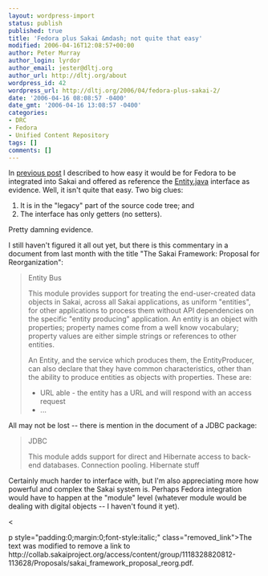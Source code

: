 ```yaml
---
layout: wordpress-import
status: publish
published: true
title: 'Fedora plus Sakai &mdash; not quite that easy'
modified: 2006-04-16T12:08:57+00:00
author: Peter Murray
author_login: lyrdor
author_email: jester@dltj.org
author_url: http://dltj.org/about
wordpress_id: 42
wordpress_url: http://dltj.org/2006/04/fedora-plus-sakai-2/
date: '2006-04-16 08:08:57 -0400'
date_gmt: '2006-04-16 13:08:57 -0400'
categories:
- DRC
- Fedora
- Unified Content Repository
tags: []
comments: []
---
```

<p>In <a href="/article/fedora-plus-sakai/">previous post</a> I described to how easy it would be for Fedora to be integrated into Sakai and offered as reference the <a href="http://web.archive.org/web/20081122102007/http://cvs.sakaiproject.org/release/2.1.2/javadoc/org/sakaiproject/service/legacy/entity/Entity.html" title="Entity">Entity.java</a> interface as evidence.  Well, it isn't quite that easy.  Two big clues:</p>
<ol>
<li>It is in the "legacy" part of the source code tree; and</li>
<li>The interface has only getters (no setters).</li>
</ol>
<p>Pretty damning evidence.</p>
<p>I still haven't figured it all out yet, but there is this commentary in a document from last month with the title "<span class="removed_link" title="http://collab.sakaiproject.org/access/content/group/1118328820812-113628/Proposals/sakai_framework_proposal_reorg.pdf">The Sakai Framework: Proposal for Reorganization</span>":</p>
<blockquote>
<p>Entity Bus</p>
<p>This module provides support for treating the end-user-created data objects in Sakai, across all Sakai applications, as uniform "entities", for other applications to process them without API dependencies on the specific "entity producing" application.  An entity is an object with properties; property names come from a well know vocabulary; property values are either simple strings or references to other entities. </p>
<p>An Entity, and the service which produces them, the EntityProducer, can also declare that they have common characteristics, other than the ability to produce entities as objects with properties.  These are: </p>
<ul>
<li>URL able - the entity has a URL and will respond with an access request </li>
<li>... </li>
</ul>
</blockquote>
<p>All may not be lost -- there is mention in the document of a JDBC package:</p>
<blockquote>
<p>JDBC</p>
<p>This module adds support for direct and Hibernate access to back-end databases.  Connection pooling.  Hibernate stuff </p>
</blockquote>
<p>Certainly much harder to interface with, but I'm also appreciating more how powerful and complex the Sakai system is.  Perhaps Fedora integration would have to happen at the "module" level (whatever module would be dealing with digital objects -- I haven't found it yet).</p>
<p><</p>
<p>p style="padding:0;margin:0;font-style:italic;" class="removed_link">The text was modified to remove a link to http://collab.sakaiproject.org/access/content/group/1118328820812-113628/Proposals/sakai_framework_proposal_reorg.pdf.</p>
